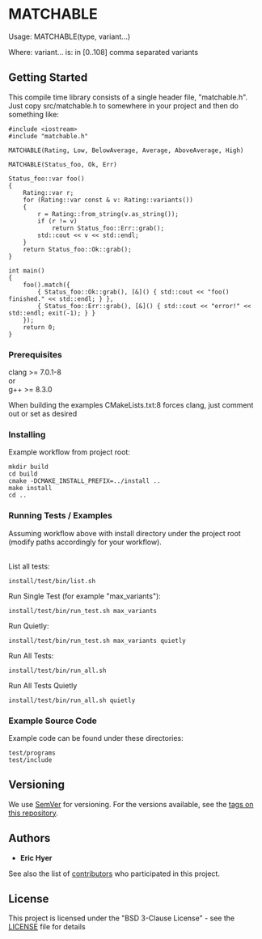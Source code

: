 # MATCHABLE

Usage: MATCHABLE(type, variant...)

Where: variant... is: in [0..108] comma separated variants

## Getting Started

This compile time library consists of a single header file, "matchable.h".
Just copy src/matchable.h to somewhere in your project and then do something like:
```
#include <iostream>
#include "matchable.h"

MATCHABLE(Rating, Low, BelowAverage, Average, AboveAverage, High)

MATCHABLE(Status_foo, Ok, Err)

Status_foo::var foo()
{
    Rating::var r;
    for (Rating::var const & v: Rating::variants())
    {
        r = Rating::from_string(v.as_string());
        if (r != v)
            return Status_foo::Err::grab();
        std::cout << v << std::endl;
    }
    return Status_foo::Ok::grab();
}

int main()
{
    foo().match({
        { Status_foo::Ok::grab(), [&]() { std::cout << "foo() finished." << std::endl; } },
        { Status_foo::Err::grab(), [&]() { std::cout << "error!" << std::endl; exit(-1); } }
    });
    return 0;
}

```

### Prerequisites

clang >= 7.0.1-8  
or  
g++ >= 8.3.0

When building the examples CMakeLists.txt:8 forces clang, just comment out or set as desired

### Installing
Example workflow from project root:
```
mkdir build
cd build
cmake -DCMAKE_INSTALL_PREFIX=../install ..
make install
cd ..
```

### Running Tests / Examples
Assuming workflow above with install directory under the project root (modify paths accordingly for your workflow).
<br/>
<br/>

List all tests:
```
install/test/bin/list.sh
```
Run Single Test (for example "max_variants"):
```
install/test/bin/run_test.sh max_variants
```
Run Quietly:
```
install/test/bin/run_test.sh max_variants quietly
```
Run All Tests:
```
install/test/bin/run_all.sh
```
Run All Tests Quietly
```
install/test/bin/run_all.sh quietly
```

### Example Source Code
Example code can be found under these directories:
```
test/programs
test/include
```

## Versioning

We use [SemVer](http://semver.org/) for versioning. For the versions available, see the [tags on this repository](https://github.com/shtroizel/matchable/tags).

## Authors

* **Eric Hyer**

See also the list of [contributors](https://github.com/shtroizel/matchable/contributors) who participated in this project.

## License

This project is licensed under the "BSD 3-Clause License" - see the [LICENSE](LICENSE) file for details
